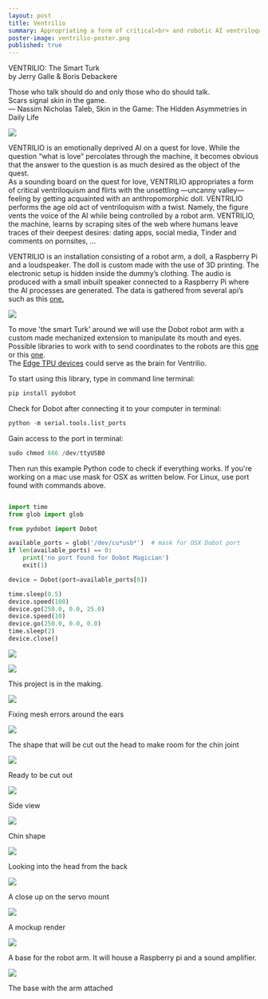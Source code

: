 ```yaml
---
layout: post
title: Ventrilio
summary: Appropriating a form of critical<br> and robotic AI ventriloquism.
poster-image: ventrilio-poster.png
published: true
---
```

VENTRILIO: The Smart Turk <br>
by Jerry Galle & Boris Debackere<br>

Those who talk should do and only those who do should talk.<br>
Scars signal skin in the game. <br>
― Nassim Nicholas Taleb, Skin in the Game: The Hidden Asymmetries in Daily Life

![](/images/ventrilio01.jpeg)

VENTRILIO is an emotionally deprived AI on a quest for love. While the question “what is
love” percolates through the machine, it becomes obvious that the answer to the question is
as much desired as the object of the quest.<br>
As a sounding board on the quest for love, VENTRILIO appropriates a form of critical
ventriloquism and flirts with the unsettling —uncanny valley— feeling by getting acquainted
with an anthropomorphic doll. VENTRILIO performs the age old act of ventriloquism with a
twist. Namely, the figure vents the voice of the AI while being controlled by a robot arm.
VENTRILIO, the machine, learns by scraping sites of the web where humans leave traces of
their deepest desires: dating apps, social media, Tinder and comments on pornsites, ...<br>

VENTRILIO is an installation consisting of a robot arm, a doll, a Raspberry Pi and a
loudspeaker. The doll is custom made with the use of 3D printing. The electronic setup is
hidden inside the dummy’s clothing. The audio is produced with a small inbuilt speaker
connected to a Raspberry Pi where the AI processes are generated. The data is gathered
from several api’s such as this [one.](https://github.com/jbrower95/Pornhub-Comment-Scraper)

![](/images/ventrilio03.png)

To move 'the smart Turk' around we will use the Dobot robot arm with a custom made mechanized extension to manipulate its mouth and eyes.<br> 
Possible libraries to work with to send coordinates to the robots are this [one](https://github.com/luismesas/pydobot) or this [one](https://github.com/WarrG3X/dobot-rl). <br>
The [Edge TPU devices](https://aiyprojects.withgoogle.com/edge-tpu) could serve as the brain for Ventrilio.

To start using this library, type in command line terminal: <br>
```python
pip install pydobot
```
Check for Dobot after connecting it to your computer in terminal:<br>
```python
python -m serial.tools.list_ports
```

Gain access to the port in terminal: <br>
```python
sudo chmod 666 /dev/ttyUSB0
```
Then run this example Python code to check if everything works. If you're working on a mac use mask for OSX as written below. For Linux, use port found with commands above.

```python

import time
from glob import glob

from pydobot import Dobot

available_ports = glob('/dev/cu*usb*')  # mask for OSX Dobot port
if len(available_ports) == 0:
    print('no port found for Dobot Magician')
    exit(1)

device = Dobot(port=available_ports[0])

time.sleep(0.5)
device.speed(100)
device.go(250.0, 0.0, 25.0)
device.speed(10)
device.go(250.0, 0.0, 0.0)
time.sleep(2)
device.close()

```

![](/images/ventrilio-dobot.jpg)

![](/images/ventrilioDummy.png)

This project is in the making.


![](/images/ventrilio-stitching-ear.jpg)

Fixing mesh errors around the ears

![](/images/ventrilio-inside-head.jpg)

The shape that will be cut out the head to make room for the chin joint

![](/images/ventrilio-head-in-head.jpg)

Ready to be cut out

![](/images/ventrilio-side-view.jpg)

Side view

![](/images/ventrilio-chin.jpg)

Chin shape

![](/images/ventrilio-back-view.jpg)

Looking into the head from the back

![](/images/ventrilio-servo-mount.jpg)

A close up on the servo mount

![](/images/ventrilio-render.jpg)

A mockup render

![](/images/ventrilo-base-alone_web.jpg)

A base for the robot arm. It will house a Raspberry pi and a sound amplifier.

![](/images/ventrilo-base-with-arm_web.jpg)

The base with the arm attached











